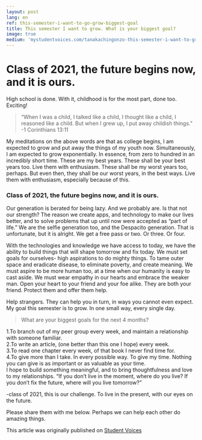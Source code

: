 ```yaml
---
layout: post
lang: en
ref: this-semester-i-want-to-go-grow-biggest-goal
title: This semester I want to grow. What is your biggest goal?
image: true
medium: 'mystudentvoices.com/tanakachingonzo-this-semester-i-want-to-grow-what-is-your-goal-bc28679a8d60'
---
```


# Class of 2021, the future begins now, and it is ours.

High school is done. With it, childhood is for the most part, done too. Exciting!

>“When I was a child, I talked like a child, I thought like a child, I reasoned like a child. But when I grew up, I put away childish things.”
>-1 Corinthians 13:11

My meditations on the above words are that as college begins, I am expected to grow and put away the things of my youth now. Simultaneously, I am expected to grow exponentially. In essence, from zero to hundred in an incredibly short time. These are my best years. These shall be your best years too. Live them with enthusiasm. These shall be my worst years too, perhaps. But even then, they shall be our worst years, in the best ways. Live them with enthusiasm, especially because of this.

### Class of 2021, the future begins now, and it is ours.

Our generation is berated for being lazy. And we probably are. Is that not our strength? The reason we create apps, and technology to make our lives better, and to solve problems that up until now were accepted as “part of life.” We are the selfie generation too, and the Despacito generation. That is unfortunate, but it is alright. We get a free pass or two. Or three. Or four.

With the technologies and knowledge we have access to today, we have the ability to build things that will shape tomorrow and fix today. We must set goals for ourselves- high aspirations to do mighty things. To tame outer space and eradicate disease, to eliminate poverty, and create meaning. We must aspire to be more human too, at a time when our humanity is easy to cast aside. We must wear empathy in our hearts and embrace the weaker man. Open your heart to your friend and your foe alike. They are both your friend. Protect them and offer them help.

Help strangers. They can help you in turn, in ways you cannot even expect.
My goal this semester is to grow. In one small way, every single day.

>What are your biggest goals for the next 4 months?

1.To branch out of my peer group every week, and maintain a relationship with someone familiar.
<br>
2.To write an article, (one better than this one I hope) every week.
<br>
3.To read one chapter every week, of that book I never find time for.
<br>
4.To give more than I take. In every possible way. To give my time.
Nothing you can give is as important or as valuable as your time.
<br>
I hope to build something meaningful, and to bring thoughtfulness and love to my relationships.
“If you don’t live in the moment, where do you live? If you don’t fix the future, where will you live tomorrow?”

-class of 2021, this is our challenge. To live in the present, with our eyes on the future.

Please share them with me below. Perhaps we can help each other do amazing things.

This article was originally published on [Student Voices](https://mystudentvoices.com/tanakachingonzo-this-semester-i-want-to-grow-what-is-your-goal-bc28679a8d60)
